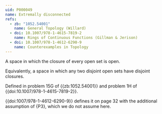 ```yaml
---
uid: P000049
name: Extremally disconnected
refs:
  - zb: "1052.54001"
    name: General Topology (Willard)
  - doi: 10.1007/978-1-4615-7819-2
    name: Rings of Continuous Functions (Gillman & Jerison)
  - doi: 10.1007/978-1-4612-6290-9
    name: Counterexamples in Topology
---
```


A space in which the closure of every open set is open.

Equivalently, a space in which any two disjoint open sets have disjoint closures.

Defined in problem 15G of {{zb:1052.54001}} and problem 1H of {{doi:10.1007/978-1-4615-7819-2}}.

{{doi:1007/978-1-4612-6290-9}} defines it on page 32 with the additional assumption of {P3}, which we do not assume here.
